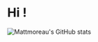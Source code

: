 # Hi !

![Mattmoreau's GitHub stats](https://github-readme-stats.vercel.app/api?username=mattmoreau&count_private=true&theme=onedark)

